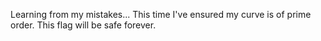 Learning from my mistakes... This time I've ensured my curve is of prime order. This flag will be safe forever.